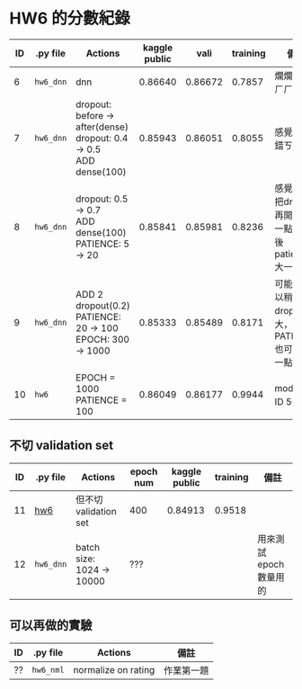 HW6 的分數紀錄
==============

| ID | .py file  | Actions                                                                   | kaggle public | vali    | training | 備註                                                  |
|----|-----------|---------------------------------------------------------------------------|---------------|---------|----------|-------------------------------------------------------|
| 6  | `hw6_dnn` | dnn                                                                       | 0.86640       | 0.86672 | 0.7857   | 爛爛的，ㄏㄏ                                          |
| 7  | `hw6_dnn` | dropout: before → after(dense)<br> dropout: 0.4 → 0.5<br> ADD dense(100)  | 0.85943       | 0.86051 | 0.8055   | 感覺還不錯ㄎㄎ                                        |
| 8  | `hw6_dnn` | dropout: 0.5 → 0.7<br> ADD dense(100)<br> PATIENCE: 5 → 20                | 0.85841       | 0.85981 | 0.8236   | 感覺可以把dropout再開更大一點，然後patience大一點     |
| 9  | `hw6_dnn` | ADD 2 dropout(0.2)<br> PATIENCE: 20 → 100<br> EPOCH: 300 → 1000           | 0.85333       | 0.85489 | 0.8171   | 可能還可以稍微把dropout開大，然後PATIENCE也可以大一點 |
| 10 | `hw6`     | EPOCH = 1000<br> PATIENCE = 100                                           | 0.86049       | 0.86177 | 0.9944   | model跟ID 5一樣                                       |

## 不切 validation set
| ID | .py file  | Actions                                       | epoch num | kaggle public | training | 備註                                                    |
|----|-----------|-----------------------------------------------|-----------|---------------|----------|---------------------------------------------------------|
| 11 | [hw6](/a09e7c5df37ede7bef171714bb4b0e8563ce1a96/HW6/hw6.py)     | 但不切validation set                          | 400       | 0.84913       | 0.9518   |                                                         |
| 12 | `hw6_dnn` | batch size: 1024 → 10000                      | ???       |               |          | 用來測試epoch數量用的                                   |

## 可以再做的實驗
| ID | .py file  | Actions                       | 備註               |
|----|-----------|-------------------------------|--------------------|
| ?? | `hw6_nml` | normalize on rating           | 作業第一題         |
